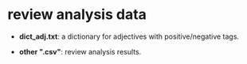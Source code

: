 # review analysis data
* **dict_adj.txt**: a dictionary for adjectives with positive/negative tags.

* **other ".csv"**: review analysis results.
